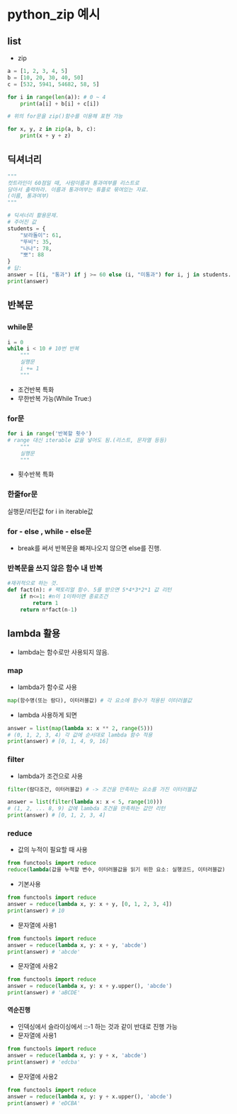 # python_zip 예시

## list
- zip  

```python
a = [1, 2, 3, 4, 5]
b = [10, 20, 30, 40, 50]
c = [532, 5941, 54682, 58, 5]

for i in range(len(a)): # 0 ~ 4
    print(a[i] + b[i] + c[i])

# 위의 for문을 zip()함수를 이용해 표현 가능

for x, y, z in zip(a, b, c):
    print(x + y + z)
```

## 딕셔너리
```python
"""
컷트라인이 60점일 때, 사람이름과 통과여부를 리스트로
담아서 출력하라. 이름과 통과여부는 튜플로 묶여있는 자료.
(이름, 통과여부)
"""

# 딕셔너리 활용문제.
# 주어진 값
students = {
    "보라돌이": 61, 
    "뚜비": 35,
    "나나": 78,
    "뽀": 88
}
# 답: 
answer = [(i, "통과") if j >= 60 else (i, "미통과") for i, j in students.items()]
print(answer)
```

## 반복문
### while문
```python
i = 0
while i < 10 # 10번 반복
    """
    실행문
    i += 1
    """
```
- 조건반복 특화
- 무한반복 가능(While True:)

### for문
```python
for i in range('반복할 횟수')
# range 대신 iterable 값을 넣어도 됨.(리스트, 문자열 등등)
    """
    실행문
    """
```
- 횟수반복 특화

### 한줄for문
실행문/리턴값 for i in iterable값

### for - else , while - else문
- break를 써서 반복문을 빠져나오지 않으면 else를 진행.

### 반복문을 쓰지 않은 함수 내 반복
```python
#재귀적으로 하는 것.
def fact(n): # 팩토리얼 함수. 5를 받으면 5*4*3*2*1 값 리턴
    if n<=1: #n이 1이하이면 종료조건
        return 1
    return n*fact(n-1)
```
## lambda 활용
- lambda는 함수로만 사용되지 않음.

### map
- lambda가 함수로 사용
```python
map(함수명(또는 람다), 이터러블값) # 각 요소에 함수가 적용된 이터러블값
```
- lambda 사용하게 되면
```python
answer = list(map(lambda x: x ** 2, range(5)))
# (0, 1, 2, 3, 4) 각 값에 순서대로 lambda 함수 적용
print(answer) # [0, 1, 4, 9, 16]
```

### filter
- lambda가 조건으로 사용
```python
filter(람다조건, 이터러블값) # -> 조건을 만족하는 요소를 가진 이터러블값
```
```python
answer = list(filter(lambda x: x < 5, range(10)))
# (1, 2, ... 8, 9) 값에 lambda 조건을 만족하는 값만 리턴
print(answer) # [0, 1, 2, 3, 4]
```

### reduce
- 값의 누적이 필요할 때 사용
```python
from functools import reduce
reduce(lambda(값을 누적할 변수, 이터러블값을 읽기 위한 요소: 실행코드, 이터러블값)
```
- 기본사용
```python
from functools import reduce
answer = reduce(lambda x, y: x + y, [0, 1, 2, 3, 4])
print(answer) # 10
```
- 문자열에 사용1
```python
from functools import reduce
answer = reduce(lambda x, y: x + y, 'abcde')
print(answer) # 'abcde'
```
- 문자열에 사용2
```python
from functools import reduce
answer = reduce(lambda x, y: x + y.upper(), 'abcde')
print(answer) # 'aBCDE'
```
#### 역순진행
- 인덱싱에서 슬라이싱에서 ::-1 하는 것과 같이 반대로 진행 가능
- 문자열에 사용1
```python
from functools import reduce
answer = reduce(lambda x, y: y + x, 'abcde')
print(answer) # 'edcba'
```
- 문자열에 사용2
```python
from functools import reduce
answer = reduce(lambda x, y: y + x.upper(), 'abcde')
print(answer) # 'eDCBA'
```
